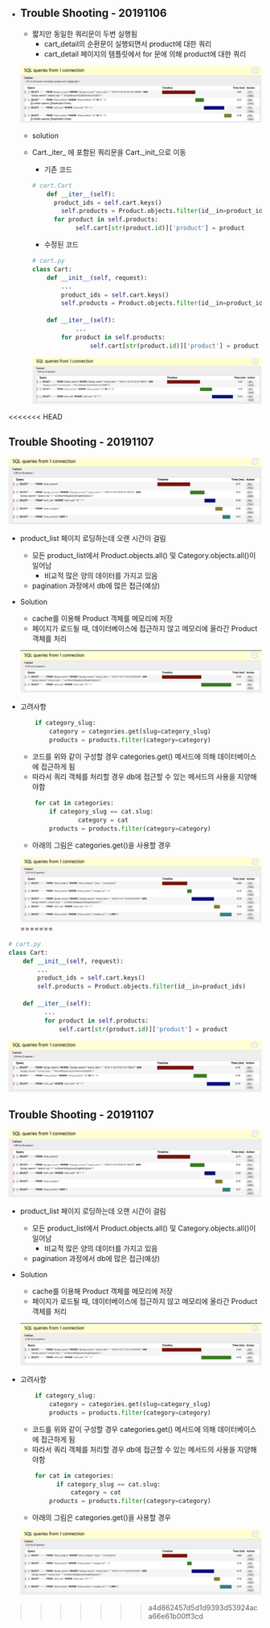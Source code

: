 - ## Trouble Shooting - 20191106

  - 짧지만 동일한 쿼리문이 두번 실행됨 
    - cart_detail의 순환문이 실행되면서 product에 대한 쿼리
    - cart_detail 페이지의 템플릿에서 for 문에 의해 product에 대한 쿼리
  
  ![problem](/README_Folder/image/problem.png)

  - solution
  
  - Cart.\_iter_ 에 포함된 쿼리문을 Cart.\_init_으로 이동
  
    - 기존 코드
  
    ```python
    # cart.Cart
        def __iter__(self):
          product_ids = self.cart.keys()
            self.products = Product.objects.filter(id__in=product_ids)
          for product in self.products:
                self.cart[str(product.id)]['product'] = product
    ```
    
    - 수정된 코드
    
    
    ``` python
    # cart.py
    class Cart:
        def __init__(self, request):
            ...
            product_ids = self.cart.keys()
            self.products = Product.objects.filter(id__in=product_ids)
        
        def __iter__(self):
        		...
      		for product in self.products:
            		self.cart[str(product.id)]['product'] = product
    ```
    
    ![result](/README_Folder/image/result.png)
  
  
  
<<<<<<< HEAD
  ## Trouble Shooting - 20191107
  
  ![image1](/README_Folder/image/trouble1107_1.png)
  
  - product_list 페이지 로딩하는데 오랜 시간이 걸림
  
    - 모든 product_list에서 Product.objects.all() 및 Category.objects.all()이 일어남 
      - 비교적 많은 양의 데이터를 가지고 있음
    - pagination 과정에서 db에 많은 접근(예상)
  
    
  
  - Solution
  
    - cache를 이용해 Product 객체를 메모리에 저장
    - 페이지가 로드될 때, 데이터베이스에 접근하지 않고 메모리에 올라간 Product 객체를 처리
  
    ![image2](/README_Folder/image/trouble1107_2.png)
  
  
  
  - 고려사항
  
    ```python
        if category_slug:
            category = categories.get(slug=category_slug)
            products = products.filter(category=category)
    ```
  
    - 코드를 위와 같이 구성할 경우 categories.get() 메서드에 의해 데이터베이스에 접근하게 됨
    - 따라서 쿼리 객체를 처리할 경우 db에 접근할 수 있는 메서드의 사용을 지양해야함
  
    ```python
        for cat in categories:
          	if category_slug == cat.slug:
            		category = cat
            products = products.filter(category=category)
    ```
  
    - 아래의 그림은 categories.get()을 사용할 경우
  
    ![image3](/README_Folder/image/trouble1107_3.png)
=======
  ``` python
  # cart.py
  class Cart:
      def __init__(self, request):
          ...
          product_ids = self.cart.keys()
          self.products = Product.objects.filter(id__in=product_ids)
      
      def __iter__(self):
      		...
    		for product in self.products:
          		self.cart[str(product.id)]['product'] = product
  ```
  
  ![result](/README_Folder/image/result.png)



## Trouble Shooting - 20191107

![image1](/README_Folder/image/trouble1107_1.png)

- product_list 페이지 로딩하는데 오랜 시간이 걸림

  - 모든 product_list에서 Product.objects.all() 및 Category.objects.all()이 일어남 
    - 비교적 많은 양의 데이터를 가지고 있음
  - pagination 과정에서 db에 많은 접근(예상)

  

- Solution

  - cache를 이용해 Product 객체를 메모리에 저장
  - 페이지가 로드될 때, 데이터베이스에 접근하지 않고 메모리에 올라간 Product 객체를 처리

  ![image2](/README_Folder/image/trouble1107_2.png)



- 고려사항

  ```python
      if category_slug:
          category = categories.get(slug=category_slug)
          products = products.filter(category=category)
  ```

  - 코드를 위와 같이 구성할 경우 categories.get() 메서드에 의해 데이터베이스에 접근하게 됨
  - 따라서 쿼리 객체를 처리할 경우 db에 접근할 수 있는 메서드의 사용을 지양해야함

  ```python
      for cat in categories:
        	if category_slug == cat.slug:
          		category = cat
          products = products.filter(category=category)
  ```

  - 아래의 그림은 categories.get()을 사용할 경우

  ![image3](/README_Folder/image/trouble1107_3.png)

>>>>>>> a4d862457d5d1d9393d53924aca66e61b00ff3cd
